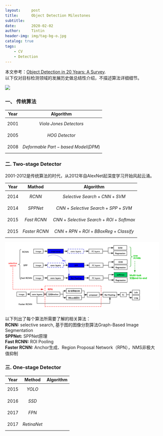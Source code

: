 ```yaml
---
layout:     post
title:      Object Detection Milestones
subtitle:    
date:       2020-02-02
author:     Tintin
header-img: img/tag-bg-o.jpg
catalog: true
tags:
    - CV 
    - Detection
---
```

<script type="text/javascript" async src="https://cdn.mathjax.org/mathjax/latest/MathJax.js?config=TeX-MML-AM_CHTML"> </script>

本文参考：[Object Detection in 20 Years: A Survey](https://arxiv.org/pdf/1905.05055.pdf).   
以下仅对目标检测领域的发展历史做总结性介绍，不描述算法详细细节。

<img src="https://www.researchgate.net/profile/Zhengxia_Zou/publication/333077580/figure/fig2/AS:758306230501380@1557805702766/A-road-map-of-object-detection-Milestone-detectors-in-this-figure-VJ-Det-10-11-HOG.ppm" width="700">


### 一、 传统算法

|   Year   | Algorithm      |
| :------: |:------: |
|  $$2001 $$|  $$Viola \: Jones\: Detectors$$|
|  $$2005 $$|  $$HOG\: Detector$$|
|  $$2008 $$| $$Deformable\: Part-based\: Model (DPM)$$|

### 二. Two-stage Detector

2001-2012是传统算法的时代，从2012年自AlexNet起深度学习开始风起云涌。
 
|   Year   | Mathod      | Algorithm |  
| :------: |:------: | :------:|
|  $$2014 $$|  $$RCNN $$| $$ Selective\: Search+CNN+SVM $$|
|  $$2014 $$|  $$SPPNet $$| $$ CNN+Selective\: Search+SPP+SVM$$|
|  $$2015 $$|  $$Fast \: RCNN  $$|  $$CNN +Selective\: Search+ ROI + Softmax $$|
|  $$2015 $$|  $$Faster \: RCNN  $$| $$ CNN+RPN+ ROI+BBoxReg+Classify$$ |

![](/img/2020_object_detection/rcnn1.png)

以下列出了每个算法所需要了解的相关算法：  
**RCNN:** selective search, 基于图的图像分割算法Graph-Based Image Segmentation  
**SPPNet:** SPPNet原理  
**Fast RCNN:** ROI Pooling  
**Faster RCNN:** Anchor生成、Region Proposal Network（RPN），NMS非极大值抑制


### 三. One-stage Detector


|   Year   | Method      |Algorithm|
| :------: |:------: |:------: |
|  $$2015 $$| $$YOLO$$| |
|  $$2016 $$|$$ SSD $$| |
|  $$2017 $$|$$  FPN $$| |
|  $$2017 $$|$$  RetinaNet $$| |
